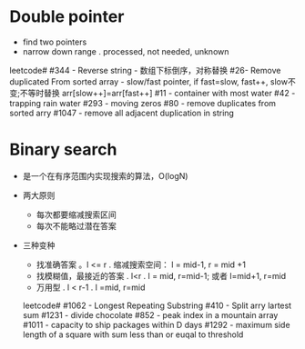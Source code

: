 # Double pointer 
  - find two pointers
  - narrow down range
  . processed, not needed, unknown
  
  leetcode#
  #344 - Reverse string - 数组下标倒序，对称替换
  #26- Remove duplicated From sorted array - slow/fast pointer, if fast=slow, fast++, slow不变;不等时替换 arr[slow++]=arr[fast++]
  #11 - container with most water
  #42 - trapping rain water
  #293 - moving zeros
  #80 - remove duplicates from sorted arry
  #1047 - remove all adjacent duplication in string
  
# Binary search
  - 是一个在有序范围内实现搜索的算法，O(logN)
  - 两大原则
    - 每次都要缩减搜索区间
    - 每次不能略过潜在答案
  - 三种变种
    - 找准确答案
      。l <= r
      . 缩减搜索空间： l = mid-1, r = mid +1
    - 找模糊值，最接近的答案
      . l<r
      . l = mid, r=mid-1; 或者 l=mid+1, r=mid
    - 万用型
      . l < r-1
      . l =mid, r=mid
    
    leetcode#
    #1062 - Longest Repeating Substring
    #410 - Split arry lartest sum
    #1231 - divide chocolate
    #852 - peak index in a mountain array
    #1011 - capacity to ship packages within D days
    #1292 - maximum side length of a square with sum less than or euqal to threshold
